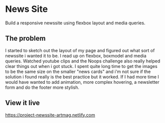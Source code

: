 # News Site

Build a responsive newssite using flexbox layout and media queries.

## The problem

I started to sketch out the layout of my page and figured out what sort of newssite i wanted it to be. I read up on flexbox, boxmodel and media queries. Watched youtube clips and the Noops challenge also really helped clear things out when i got stuck. I spent quite long time to get the images to be the same size on the smaller "news cards" and i'm not sure if the solution i found really is the best practice but it worked. If I had more time I would have wanted to add animation, more complex hovering, a newsletter form and do the footer more stylish.

## View it live

https://project-newssite-artmag.netlify.com
